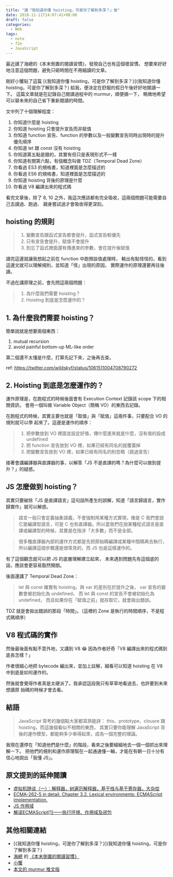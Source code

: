 ```yaml
---
title: "讀「我知道你懂 hoisting，可是你了解到多深？」後"
date: 2018-11-11T14:07:41+08:00
draft: false
categories:
  - Web
tags:
  - note
  - f2e
  - JavaScript
---
```


最近讀了海總的《本末倒置的閱讀習慣》，發現自己也有這個壞習慣。
想要來好好地注意這個問題，避免只砸時間在不用細讀的文章。

剛好小蟹貼了這篇
[《我知道你懂 hoisting，可是你了解到多深？》](我知道你懂 hoisting，可是你了解到多深？)
給我，便決定在舒服的假日午後好好地閱讀一下。
這篇文章就是在記錄自己閱讀過程中的 murmur，順便摘一下，
略微地希望可以替未來的自己省下重新閱讀的時間。

文中列了十個理解程度：

1. 你知道什麼是 hoisting
2. 你知道 hoisting 只會提升宣告而非賦值
3. 你知道 function 宣告、function 的參數以及一般變數宣告同時出現時的提升優先順序
4. 你知道 let 跟 const 沒有 hoisting
5. 你知道第五點是錯的，其實有但只是表現形式不一樣
6. 你知道有關第六點，有個概念叫做 TDZ（Temporal Dead Zone）
7. 你看過 ES3 的規格書，知道裡面是怎麼描述的
8. 你看過 ES6 的規格書，知道裡面是怎麼描述的
9. 你知道 hoisting 背後的原理是什麼
10. 你看過 V8 編譯出來的程式碼

看完文章後，除了 8, 10 之外，我這次應該都有完全吸收，這兩個問題可能需要自己去讀過、跑過、
親身嘗試過才會吸收得更深刻。

## hoisting 的規則

> 1. 變數宣告跟函式宣告都會提升，函式宣告較優先
> 2. 只有宣告會提升，賦值不會提升
> 3. 別忘了函式裡面還有傳進來的參數，會在提升後賦值

讀完這邊就讓我想起之前在 function 中跑預設值處理時，
輸出有點怪怪的，看到這邊文就可以理解規則，並知道「怪」出現的原因，
實際運作的原理還要再往後讀。

不過在講原理之前，會先問這兩個問題：

> 1. 為什麼我們需要 hoisting？
> 2. Hoisting 到底是怎麼運作的？

## 1. 為什麼我們需要 hoisting？

簡單說就是想要兩個東西：

1. mutual recursion
2. avoid painful bottom-up ML-like order

第二個還不太懂是什麼，打算先記下來，之後再去查。

ref: <https://twitter.com/wildskyf/status/1061511004708790272>

## 2. Hoisting 到底是怎麼運作的？

運作原理是，在跑程式的時候後面會有 Execution Context 記錄該 scope 下的相關資訊，
會用一個叫做 Variable Object（簡稱 VO）的東西去記錄。

在跑程式的時候，其實主要也就是「取值」與「賦值」這兩件事，只要配合 VO 的規則就可以學
起來了。這邊是運作的順序：

> 1. 把參數放到 VO 裡面並設定好值，傳什麼進來就是什麼，沒有值的設成 undefined
> 2. 把 function 宣告放到 VO 裡，如果已經有同名的就覆蓋掉
> 3. 把變數宣告放到 VO 裡，如果已經有同名的則忽略（跳過宣告）

接著會講編譯器與直譯器的事，以解答「JS 不是直譯的嗎？為什麼可以做到提升？」的疑惑。

## JS 怎麼做到 hoisting？

其實只要破除「JS 是直譯語言」這句話所產生的誤解，知道「語言歸語言，實作歸實作」就可以解惑。

> 語言一般只會定義抽象語義，不會強制用某種方式實現，像是 C 我們會說它是編譯型語言，可是 C 也有直譯器。所以當我們在說某種程式語言是直譯或編譯型的時候，其實是在指涉「大多數」而不是全部。

> 很多種直譯器內部的運作方式都是先把原始碼編譯成某種中間碼再去執行，所以編譯這個步驟還是很常見的，而 JS 也是這樣運作的。

有了這個觀念就可以把 JS 的底層理解建立起來，
未來遇到問題先有這個底的話，應該會更容易豁然開朗。

後面還講了 Temporal Dead Zone：

> let 與 const 確實有 hoisting，與 var 的差別在於提升之後，
var 宣告的變數會被初始化為 undefined，
而 let 與 const 的宣告不會被初始化為 undefined，
而且如果你在「賦值之前」就存取它，就會拋出錯誤。

TDZ 就是會拋出錯誤的那段「時間」。（這裡的 Zone 是執行的時間順序，不是程式碼順序）

## V8 程式碼的實作

然後最後面有點不意外地，又講到 V8 😂 因為作者好奇「V8 編譯出來的程式碼到底長怎樣？」

作者很細心地把 bytecode 編出來，並加上註解，細看可以知道 hoisting 在 V8 中到底是如何運作的。

然後就會覺得作者真是太硬派了。我承認這段我只有草草地看過去，也許要到未來想讀原
始碼的時候才會去看。

## 結語

> JavaScript 常考的幾個點大家都耳熟能詳：
this、prototype、clousre 跟 hoisting，而這幾個看似不相關的東西，
其實只要你能理解 JavaScript 背後的運作模型，都能夠多少串得起來，成為一個完整的理論。

我現在還停在「知道他們是什麼」的階段，看來之後要細細地去一個一個抓出來理解一下。
把他們的規則和運作原理幫在一起通通懂一輪，才能在有朝一日十分有信心地說出「我懂 JS」。

## 原文提到的延伸閱讀

- [虚拟机随谈（一）：解释器，树遍历解释器，基于栈与基于寄存器，大杂烩](http://rednaxelafx.iteye.com/blog/492667)
- [ECMA-262-5 in detail. Chapter 3.2. Lexical environments: ECMAScript implementation.](http://dmitrysoshnikov.com/ecmascript/es5-chapter-3-2-lexical-environments-ecmascript-implementation/)
- [JS 作用域](https://github.com/nightn/front-end-plan/blob/master/js/js-scope.md)
- [解读ECMAScript[1]——执行环境、作用域及闭包](https://www.cnblogs.com/leoo2sk/archive/2010/12/19/ecmascript-scope.htm)

## 其他相關連結

- [《我知道你懂 hoisting，可是你了解到多深？》](我知道你懂 hoisting，可是你了解到多深？)
- [海總](https://twitter.com/tzangms/) 的 [《本末倒置的閱讀習慣》](https://tzangms.com/put-the-cart-before-the-horse-reading-habits/)
- [小蟹](http://twitter.com/wildjcrt)
- [本文的 murmur 推文版](https://twitter.com/wildskyf/status/1061511004708790272)

